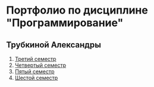 # Портфолио по дисциплине "Программирование"

## Трубкиной Александры

1. [Третий семестр](https://github.com/AlexTrubkina/Portfolio/tree/main/%D1%82%D1%80%D0%B5%D1%82%D0%B8%D0%B9%20%D1%81%D0%B5%D0%BC%D0%B5%D1%81%D1%82%D1%80)
2. [Четвертый семестр](https://github.com/AlexTrubkina/Portfolio/tree/main/%D1%87%D0%B5%D1%82%D0%B2%D0%B5%D1%80%D1%82%D1%8B%D0%B9%20%D1%81%D0%B5%D0%BC%D0%B5%D1%81%D1%82%D1%80)
3. [Пятый семестр](https://github.com/AlexTrubkina/Portfolio/tree/main/%D0%BF%D1%8F%D1%82%D1%8B%D0%B9%20%D1%81%D0%B5%D0%BC%D0%B5%D1%81%D1%82%D1%80)
4. [Шестой семестр](https://github.com/AlexTrubkina/Portfolio/tree/main/%D1%88%D0%B5%D1%81%D1%82%D0%BE%D0%B9%20%D1%81%D0%B5%D0%BC%D0%B5%D1%81%D1%82%D1%80)


